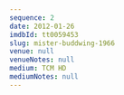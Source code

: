 ```yaml
---
sequence: 2
date: 2012-01-26
imdbId: tt0059453
slug: mister-buddwing-1966
venue: null
venueNotes: null
medium: TCM HD
mediumNotes: null
---
```


